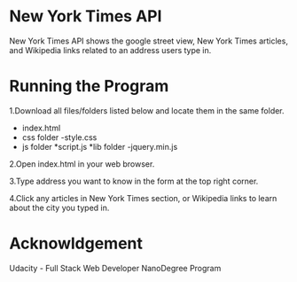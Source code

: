 # New York Times API
New York Times API shows the google street view, New York Times articles, and Wikipedia links related to an address users type in.

# Running the Program
1.Download all files/folders listed below and locate them in the same folder.
  - index.html
  - css folder
    -style.css
  - js folder
      *script.js
      *lib folder
          -jquery.min.js

2.Open index.html in your web browser.

3.Type address you want to know in the form at the top right corner.

4.Click any articles in New York Times section, or Wikipedia links to learn about the city you typed in. 

# Acknowldgement
Udacity - Full Stack Web Developer NanoDegree Program
